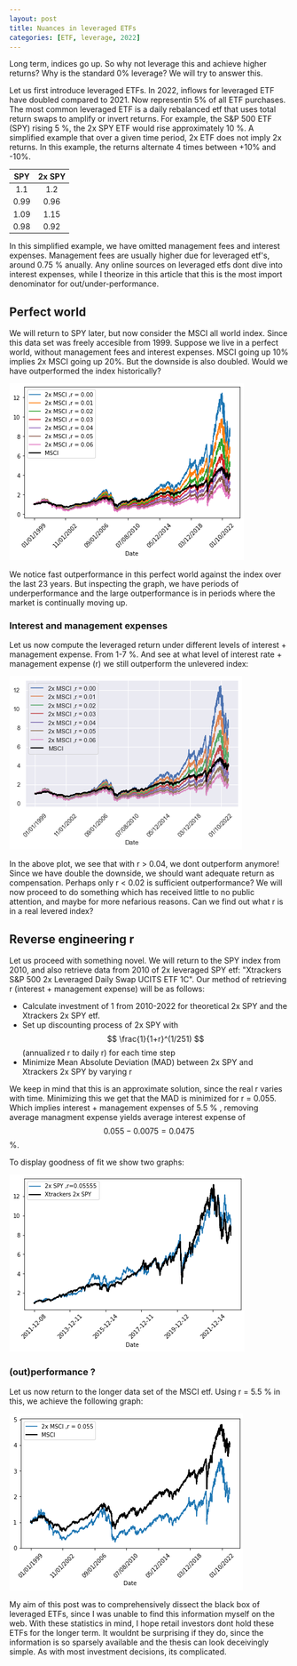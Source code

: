 ```yaml
---
layout: post
title: Nuances in leveraged ETFs
categories: [ETF, leverage, 2022]
---
```


Long term, indices go up. So why not leverage this and achieve higher returns? Why is the standard 0% leverage? We will try to answer this.

Let us first introduce leveraged ETFs. In 2022, inflows for leveraged ETF have doubled compared to 2021. Now representin 5% of all ETF purchases. The most common leveraged ETF is a daily rebalanced etf that uses total return swaps to amplify or invert returns. For example, the S&P 500 ETF (SPY) rising 5 %, the 2x SPY ETF would rise approximately 10 %. A simplified example that over a given time period, 2x ETF does not imply 2x returns. In this example, the returns alternate 4 times between +10% and -10%.

<center>

| SPY                  |   2x SPY             | 
|:---------------------: | :---------------------: |
| 1.1			     | 1.2			    |
| 0.99 		     | 0.96 		    |
| 1.09		     | 1.15         |
| 0.98 		     | 0.92			    |
</center>

In this simplified example, we have omitted management fees and interest expenses.  Management fees are usually higher due for leveraged etf's, around 0.75 % anually.
Any online sources on leveraged etfs dont dive into interest expenses, while I theorize in this article that this is the most import denominator for out/under-performance.

## Perfect world

We will return to SPY later, but now consider the MSCI all world index. Since this data set was freely accesible from 1999. 
Suppose we live in a perfect world, without management fees and interest expenses. MSCI going up 10% implies 2x MSCI going up 20%.  But the downside is also doubled. Would we have outperformed the index historically?

![](/images/msci2.png)

We notice fast outperformance in this perfect world against the index over the last 23 years. But inspecting the graph, we have periods of underperformance and the large outperformance is in periods where the market is continually moving up. 

### Interest and management expenses

Let us now compute the leveraged return under different levels of interest + management expense. From 1-7 %. And see at what level of interest rate + management expense (r) we still outperform the unlevered index: 

![](/images/mscir.png)

In the above plot, we see that with r > 0.04, we dont outperform anymore! Since we have double the downside, we should want adequate return as compensation. Perhaps only r < 0.02 is sufficient outperformance? We will now proceed to do something which has received little to no public attention, and maybe for more nefarious reasons. Can we find out what r is in a real levered index? 

## Reverse engineering r

Let us proceed with something novel. We will return to the SPY index from 2010, and also retrieve data from 2010 of 2x leveraged SPY etf: "Xtrackers S&P 500 2x Leveraged Daily Swap UCITS ETF 1C". Our method of retrieving r (interest + management expense) will be as follows:

- Calculate investment of 1 from 2010-2022 for theoretical 2x SPY and the Xtrackers 2x SPY etf. 
- Set up discounting process of 2x SPY with $$ \frac{1}{1+r}^(1/251) $$  (annualized r to daily r) for each time step
- Minimize Mean Absolute Deviation (MAD) between 2x SPY and Xtrackers 2x SPY by varying r

We keep in mind that this is an approximate solution, since the real r varies with time. Minimizing this we get that the MAD is minimized for r = 0.055. Which implies interest + management expenses of 5.5 % , removing average managment expense yields average interest expense of $$ 0.055-0.0075 = 0.0475 $$ %. 

To display goodness of fit we show two graphs: 

![](/images/spycomp.png)

### (out)performance ?

Let us now return to the longer data set of the MSCI etf. Using r = 5.5 % in this, we achieve the following graph: 

![](/images/mscicomp.png)

My aim of this post was to comprehensively dissect the black box of leveraged ETFs, since I was unable to find this information myself on the web. With these statistics in mind, I hope retail investors dont hold these ETFs for the longer term. It wouldnt be surprising if they do, since the information is so sparsely available and the thesis can look deceivingly simple. As with most investment decisions, its complicated. 

